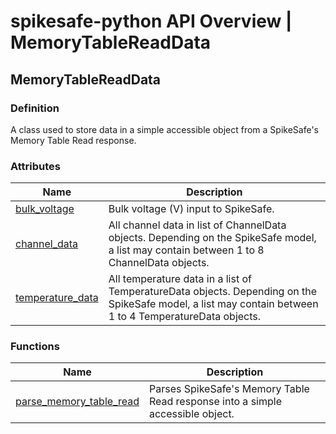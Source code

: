 # spikesafe-python API Overview | MemoryTableReadData

## MemoryTableReadData

### Definition
A class used to store data in a simple accessible object from a SpikeSafe's Memory Table Read response.

### Attributes
| Name | Description |
| - | - |
| [bulk_voltage](/spikesafe_python_lib_docs/MemoryTableReadData/bulk_voltage/README.md) | Bulk voltage (V) input to SpikeSafe. |
| [channel_data](/spikesafe_python_lib_docs/MemoryTableReadData/channel_data/README.md) | All channel data in list of ChannelData objects. Depending on the SpikeSafe model, a list may contain between 1 to 8 ChannelData objects. |
| [temperature_data](/spikesafe_python_lib_docs/MemoryTableReadData/temperature_data/README.md) | All temperature data in a list of TemperatureData objects. Depending on the SpikeSafe model, a list may contain between 1 to 4 TemperatureData objects. |

### Functions
| Name | Description |
| - | - |
| [parse_memory_table_read](/spikesafe_python_lib_docs/MemoryTableReadData/parse_memory_table_read/README.md) | Parses SpikeSafe's Memory Table Read response into a simple accessible object. |
